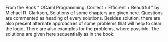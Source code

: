From the Book " OCaml Programming: Correct + Efficient + Beautiful " by Michael R. Clarkson,
Solutions of some chapters are given here. 
Questions are commented as heading of every solutions.
Besides solution, there are also present alternate approaches of some problems that will help to clear the logic.
There are also examples for the problems, where possible.
The solutions are given here sequentially as in the book.
